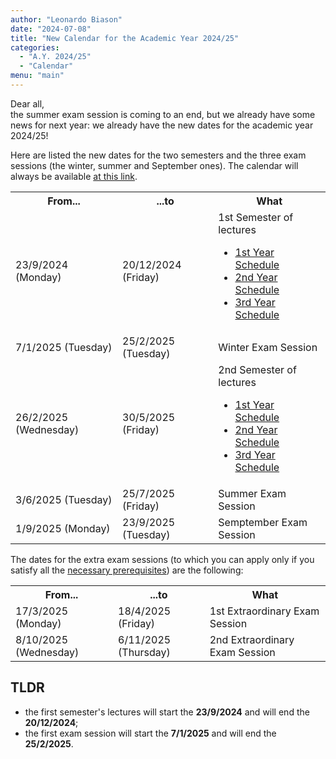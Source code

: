 ```yaml
---
author: "Leonardo Biason"
date: "2024-07-08"
title: "New Calendar for the Academic Year 2024/25"
categories:
  - "A.Y. 2024/25"
  - "Calendar"
menu: "main"
---
```


Dear all,<br>
the summer exam session is coming to an end, but we already have some news for next year: we already have the new dates for the academic year 2024/25!

Here are listed the new dates for the two semesters and the three exam sessions (the winter, summer and September ones). The calendar will always be available [at this link](../../resources/calendar/).

<table>
    <tr>
        <th>From...</th>
        <th>...to</th>
        <th>What</th>
    </tr>
    <tr>
        <td>23/9/2024 (Monday)</td>
        <td>20/12/2024 (Friday)</td>
        <td>1st Semester of lectures<br>
            <ul>
                <li><a href="first-year/#first-semester">1st Year Schedule</a></li>
                <li><a href="second-year/#first-semester">2nd Year Schedule</a></li>
                <li><a href="third-year/#first-semester">3rd Year Schedule</a></li>
            </ul>
        </td>
    </tr>
    <tr>
        <td>7/1/2025 (Tuesday)</td>
        <td>25/2/2025 (Tuesday)</td>
        <td>Winter Exam Session</td>
    </tr>
    <tr>
        <td>26/2/2025 (Wednesday)</td>
        <td>30/5/2025 (Friday)</td>
        <td>2nd Semester of lectures<br>
            <ul>
                <li><a href="first-year/#second-semester">1st Year Schedule</a></li>
                <li><a href="second-year/#second-semester">2nd Year Schedule</a></li>
                <li><a href="third-year/#second-semester">3rd Year Schedule</a></li>
            </ul>
        </td>
    </tr>
    <tr>
        <td>3/6/2025 (Tuesday)</td>
        <td>25/7/2025 (Friday)</td>
        <td>Summer Exam Session</td>
    </tr>
    <tr>
        <td>1/9/2025 (Monday)</td>
        <td>23/9/2025 (Tuesday)</td>
        <td>Semptember Exam Session</td>
    </tr>
</table>

The dates for the extra exam sessions (to which you can apply only if you satisfy all the [necessary prerequisites](https://www.uniroma1.it/it/content/esami-di-profitto)) are the following:

<table>
    <tr>
        <th>From...</th>
        <th>...to</th>
        <th>What</th>
    </tr>
    <tr>
        <td>17/3/2025 (Monday)</td>
        <td>18/4/2025 (Friday)</td>
        <td>1st Extraordinary Exam Session</td>
    </tr>
    <tr>
        <td>8/10/2025 (Wednesday)</td>
        <td>6/11/2025 (Thursday)</td>
        <td>2nd Extraordinary Exam Session</td>
    </tr>
</table>

## TLDR
- the first semester's lectures will start the **23/9/2024** and will end the **20/12/2024**;
- the first exam session will start the **7/1/2025** and will end the **25/2/2025**.

